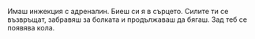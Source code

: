 Имаш инжекция с адреналин. Биеш си я в сърцето. Силите ти се възвръщат,
забравяш за болката и продължаваш да бягаш. Зад теб се появява кола.